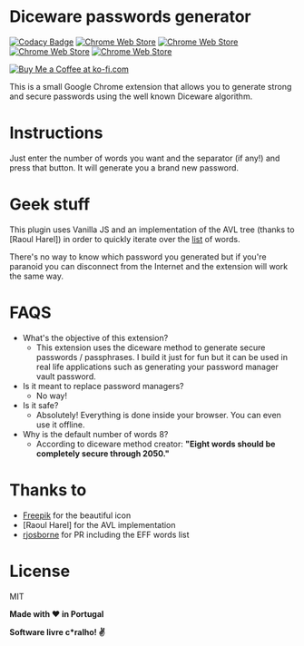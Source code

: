 # Diceware passwords generator

[![Codacy Badge](https://api.codacy.com/project/badge/Grade/235519822cd448ad90c0199336eb7661)](https://www.codacy.com/app/rafaelcpalmeida/ChromeDicewarePasswordsGenerator?utm_source=github.com&amp;utm_medium=referral&amp;utm_content=rafaelcpalmeida/ChromeDicewarePasswordsGenerator&amp;utm_campaign=Badge_Grade)
[![Chrome Web Store](https://img.shields.io/chrome-web-store/v/cfepfnclehmojjhijpfjapgmcldbjgbj.svg?maxAge=7200)](https://img.shields.io/chrome-web-store/v/cfepfnclehmojjhijpfjapgmcldbjgbj.svg)
[![Chrome Web Store](https://img.shields.io/chrome-web-store/rating-count/cfepfnclehmojjhijpfjapgmcldbjgbj.svg?maxAge=7200)]()
[![Chrome Web Store](https://img.shields.io/chrome-web-store/rating/cfepfnclehmojjhijpfjapgmcldbjgbj.svg?maxAge=7200)]()
[![Chrome Web Store](https://img.shields.io/chrome-web-store/d/cfepfnclehmojjhijpfjapgmcldbjgbj.svg?maxAge=7200)]()

[![Buy Me a Coffee at ko-fi.com](https://az743702.vo.msecnd.net/cdn/kofi1.png?v=f)](https://ko-fi.com/A606KD0)

This is a small Google Chrome extension that allows you to generate strong and secure passwords using the well known Diceware algorithm.

# Instructions
Just enter the number of words you want and the separator (if any!) and press that button. It will generate you a brand new password.

# Geek stuff
This plugin uses Vanilla JS and an implementation of the AVL tree (thanks to [Raoul Harel]) in order to quickly iterate over the [list] of words.

There's no way to know which password you generated but if you're paranoid you can disconnect from the Internet and the extension will work the same way.

# FAQS
- What's the objective of this extension?
    - This extension uses the diceware method to generate secure passwords / passphrases. I build it just for fun but it can be used in real life applications such as generating your password manager vault password.
- Is it meant to replace password managers?
    - No way!
- Is it safe?
    - Absolutely! Everything is done inside your browser. You can even use it offline.
- Why is the default number of words 8?
    - According to diceware method creator: **"Eight words should be completely secure through 2050."** 

# Thanks to
- [Freepik] for the beautiful icon
- [Raoul Harel] for the AVL implementation
- [rjosborne] for PR including the EFF words list

# License

MIT

**Made with :heart: in Portugal**

**Software livre c\*ralho! :v:**

[//]: # (These are reference links used in the body of this note and get stripped out when the markdown processor does its job. There is no need to format nicely because it shouldn't be seen. Thanks SO - http://stackoverflow.com/questions/4823468/store-comments-in-markdown-syntax)


   [list]: <http://world.std.com/~reinhold/diceware.wordlist.asc>
   [Freepik]: <http://www.flaticon.com/authors/freepik>
   [Arnold Reinhold]: <http://world.std.com/~reinhold/diceware.html>
   [rjosborne]: <https://github.com/rjosborne>
